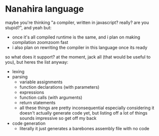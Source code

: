 # Nanahira language
maybe you're thinking "a compiler, written in javascript? really? are you stupid?", and yeah but:
* once it's all compiled runtime is the same, and i plan on making compilation zoomzoom fast
* i also plan on rewriting the compiler in this language once its ready

so what does it support? at the moment, jack all (that would be useful to you), but heres the list anyway:
* lexing
* parsing
  * variable assignments
  * function declarations (with parameters)
  * expressions
  * function calls (with arguments)
  * return statements
  * all these things are pretty inconsequential especially considering it doesn't actually generate code yet, but listing off a lot of things sounds impressive so get off my back
* code generation
  * literally it just generates a barebones assembly file with no code
